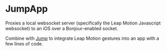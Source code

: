 
# JumpApp

Proxies a local websocket server (specifically the Leap Motion Javascript websocket) to an iOS over a Bonjour-enabled socket.

Combine with [Jump](https://github.com/Shrugs/Jump) to integrate Leap Motion gestures into an app with a few lines of code.